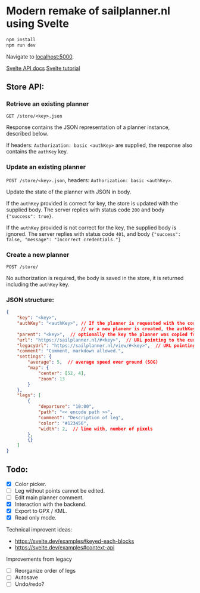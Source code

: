 # Modern remake of sailplanner.nl using Svelte

```bash
npm install
npm run dev
```

Navigate to [localhost:5000](http://localhost:5000).

[Svelte API docs](https://svelte.dev/docs#script)
[Svelte tutorial](https://svelte.dev/tutorial/basics)


## Store API:

### Retrieve an existing planner

`GET /store/<key>.json`

Response contains the JSON representation of a planner instance, described below.

If headers: `Authorization: basic <authKey>` are supplied, the response also contains the `authKey` key.

### Update an existing planner

`POST /store/<key>.json`, headers: `Authorization: basic <authKey>`.

Update the state of the planner with JSON in body.

If the `authKey` provided is correct for key, the store is updated with the supplied body.
The server replies with status code `200` and body `{"success": true}`.

If the `authKey` provided is not correct for the key, the supplied body is ignored.
The server replies with status code `401`, and body `{"success": false, "message": "Incorrect credentials."}`

### Create a new planner

`POST /store/`

No authorization is required, the body is saved in the store, it is returned including the `authKey` key.

### JSON structure:
```JSON
{
    "key": "<key>",
    "authKey": "<authKey>", // If the planner is requested with the correct auth key,
                            // or a new planenr is created, the authKey is supplied here.
    "parent": "<key>",  // optionally the key the planner was copied from.
    "url": "https://sailplanner.nl/#<key>",  // URL pointing to the current implementation.
    "legacyUrl": "https://sailplanner.nl/view/#<key>",  // URL pointing to the old UI implementation.
    "comment": "Comment, markdown allowed.",
    "settings": {
        "average": 5,  // average speed over ground (SOG)
        "map": {
            "center": [52, 4],
            "zoom": 13
        }
    },
    "legs": [
        {
            "departure": "10:00",
            "path": "<< encode path >>",
            "comment": "Description of leg",
            "color": "#123456",
            "width": 2,  // line with, number of pixels
        },
        {}
    ]
}
```

## Todo:
 - [x] Color picker.
 - [ ] Leg without points cannot be edited.
 - [ ] Edit main planner comment.
 - [x] Interaction with the backend.
 - [x] Export to GPX / KML.
 - [x] Read only mode.

Technical improvent ideas:

- https://svelte.dev/examples#keyed-each-blocks
- https://svelte.dev/examples#context-api

Improvements from legacy

 - [ ] Reorganize order of legs
 - [ ] Autosave
 - [ ] Undo/redo?
